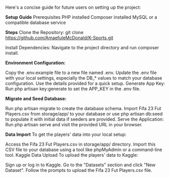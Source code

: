 
Here's a concise guide for future users on setting up the project:

**Setup Guide**
Prerequisites
PHP installed
Composer installed
MySQL or a compatible database service

**Steps**
Clone the Repository: git clone https://github.com/AmaefuleMcDonald/K-Sports.git

Install Dependencies: Navigate to the project directory and run composer install.

**Environment Configuration:**

Copy the .env.example file to a new file named .env.
Update the .env file with your local settings, especially the DB_* values to match your database configuration. Use the details provided for a quick setup.
Generate App Key: Run php artisan key:generate to set the APP_KEY in the .env file.

**Migrate and Seed Database:**

Run php artisan migrate to create the database schema.
Import Fifa 23 Fut Players.csv from storage/app/ to your database or use php artisan db:seed to populate it with initial data if seeders are provided.
Serve the Application: Run php artisan serve and visit the provided URL in your browser.

**Data Import**
To get the players' data into your local setup:

Access the Fifa 23 Fut Players.csv in storage/app/ directory.
Import this CSV file to your database using a tool like phpMyAdmin or a command-line tool.
Kaggle Data Upload
To upload the players' data to Kaggle:

Sign up or log in to Kaggle.
Go to the "Datasets" section and click "New Dataset".
Follow the prompts to upload the Fifa 23 Fut Players.csv file.
